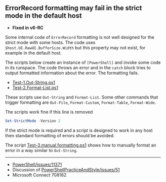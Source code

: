 ## ErrorRecord formatting may fail in the strict mode in the default host

- **Fixed in v6-RC**

Some internal code of `ErrorRecord` formatting is not well designed for the
strict mode with some hosts. The code uses `$host.UI.RawUI.BufferSize.Width`
but this property may not exist, for example in the default host.

The scripts below create an instance of `[PowerShell]` and invoke some code in
its runspace. The code throws an error and in the `catch` block tries to output
formatted information about the error. The formatting fails.

- [Test-1.Out-String.ps1](Test-1.Out-String.ps1)
- [Test-2.Format-List.ps1](Test-2.Format-List.ps1)

These scripts use `Out-String` and `Format-List`. Some other commands that
trigger formatting are `Out-File`, `Format-Custom`, `Format-Table`, `Format-Wide`.

The scripts work fine if this line is removed

```powershell
Set-StrictMode -Version 2
```

If the strict mode is required and a script is designed to work in any host
then standard formatting of errors should be avoided.

The script [Test-3.manual.formatting.ps1](Test-3.manual.formatting.ps1) shows
how to manually format an error in a way similar to `Out-String`.

---

- [PowerShell/issues/11371](https://github.com/PowerShell/PowerShell/issues/11371)
- Discussion of [PowerShellPracticeAndStyle/issues/51](https://github.com/PoshCode/PowerShellPracticeAndStyle/issues/51)
- Microsoft Connect 708182
